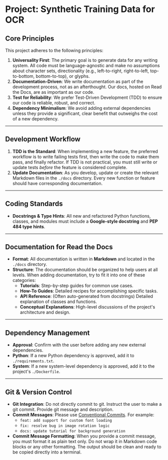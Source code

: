 # Project: Synthetic Training Data for OCR

## Core Principles

This project adheres to the following principles:

1.  **Universality First**: The primary goal is to generate data for any writing system. All code must be language-agnostic and make no assumptions about character sets, directionality (e.g., left-to-right, right-to-left, top-to-bottom, bottom-to-top), or glyphs.
2.  **Documentation-Driven**: We write documentation as part of the development process, not as an afterthought. Our docs, hosted on Read the Docs, are as important as our code.
3.  **Test for Reliability**: We prefer Test-Driven Development (TDD) to ensure our code is reliable, robust, and correct.
4.  **Dependency Minimalism**: We avoid adding external dependencies unless they provide a significant, clear benefit that outweighs the cost of a new dependency.

---

## Development Workflow

1.  **TDD is the Standard**: When implementing a new feature, the preferred workflow is to write failing tests first, then write the code to make them pass, and finally refactor. If TDD is not practical, you must still write or update tests *before* the feature is considered complete.
2.  **Update Documentation**: As you develop, update or create the relevant Markdown files in the `./docs` directory. Every new function or feature should have corresponding documentation.

---

## Coding Standards

-   **Docstrings & Type Hints**: All new and refactored Python functions, classes, and modules must include a **Google-style docstring** and **PEP 484 type hints**.

---

## Documentation for Read the Docs

-   **Format**: All documentation is written in **Markdown** and located in the `./docs` directory.
-   **Structure**: The documentation should be organized to help users at all levels. When adding documentation, try to fit it into one of these categories:
    -   **Tutorials**: Step-by-step guides for common use cases.
    -   **How-To Guides**: Detailed recipes for accomplishing specific tasks.
    -   **API Reference**: (Often auto-generated from docstrings) Detailed explanation of classes and functions.
    -   **Conceptual Explanations**: High-level discussions of the project's architecture and design.

---

## Dependency Management

-   **Approval**: Confirm with the user before adding any new external dependencies.
-   **Python**: If a new Python dependency is approved, add it to `./requirements.txt`.
-   **System**: If a new system-level dependency is approved, add it to the project's `./Dockerfile`.

---

## Git & Version Control

-   **Git Integration**: Do not directly commit to git. Instruct the user to make a git commit. Provide git message and description. 
-   **Commit Messages**: Please use [Conventional Commits](https://www.conventionalcommits.org/en/v1.0.0/). For example:
    -   `feat: add support for custom font loading`
    -   `fix: resolve bug in image rotation logic`
    -   `docs: update tutorial for background generation`
-   **Commit Message Formatting**:
    When you provide a commit message, you must format it as plain text only. Do not wrap it in Markdown code blocks or any other formatting. The output should be clean and ready to be copied directly into a terminal.